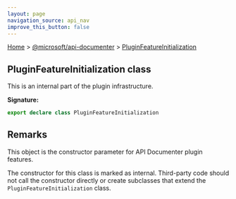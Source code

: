 ```yaml
---
layout: page
navigation_source: api_nav
improve_this_button: false
---
```



[Home](./index.md) &gt; [@microsoft/api-documenter](./api-documenter.md) &gt; [PluginFeatureInitialization](./api-documenter.pluginfeatureinitialization.md)

## PluginFeatureInitialization class

This is an internal part of the plugin infrastructure.

<b>Signature:</b>

```typescript
export declare class PluginFeatureInitialization
```

## Remarks

This object is the constructor parameter for API Documenter plugin features.

The constructor for this class is marked as internal. Third-party code should not call the constructor directly or create subclasses that extend the `PluginFeatureInitialization` class.
